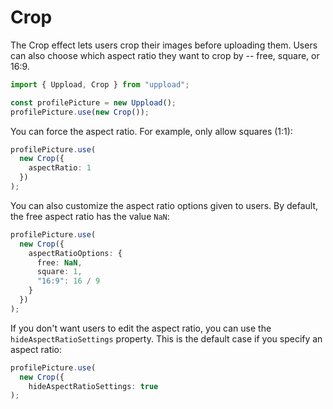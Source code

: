 # Crop

The Crop effect lets users crop their images before uploading them. Users can also choose which aspect ratio they want to crop by -- free, square, or 16:9.

```ts
import { Uppload, Crop } from "uppload";

const profilePicture = new Uppload();
profilePicture.use(new Crop());
```

You can force the aspect ratio. For example, only allow squares (1:1):

```ts
profilePicture.use(
  new Crop({
    aspectRatio: 1
  })
);
```

You can also customize the aspect ratio options given to users. By default, the free aspect ratio has the value `NaN`:

```ts
profilePicture.use(
  new Crop({
    aspectRatioOptions: {
      free: NaN,
      square: 1,
      "16:9": 16 / 9
    }
  })
);
```

If you don't want users to edit the aspect ratio, you can use the `hideAspectRatioSettings` property. This is the default case if you specify an aspect ratio:

```ts
profilePicture.use(
  new Crop({
    hideAspectRatioSettings: true
);
```
